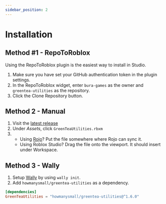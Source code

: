 ```yaml
---
sidebar_position: 2
---
```


# Installation

## Method #1 - RepoToRoblox

Using the RepoToRoblox plugin is the easiest way to install in Studio.

1. Make sure you have set your GitHub authentication token in the plugin settings.
2. In the RepoToRoblox widget, enter `bura-games` as the owner and `greentea-utilities` as the repository.
3. Click the Clone Repository button.

## Method 2 - Manual

1. Visit the [latest release](https://github.com/Bura-Games/greentea-utilities/releases)
2. Under *Assets*, click `GreenTeaUtilities.rbxm`
3. - Using [Rojo](https://rojo.space/)? Put the file somewhere where Rojo can sync it.
   - Using Roblox Studio? Drag the file onto the viewport. It should insert under Workspace.

## Method 3 - Wally

1. Setup [Wally](https://wally.run/) by using `wally init`.
2. Add `howmanysmall/greentea-utilities` as a dependency.

```toml
[dependencies]
GreenTeaUtilities = "howmanysmall/greentea-utilities@^1.6.0"
```
